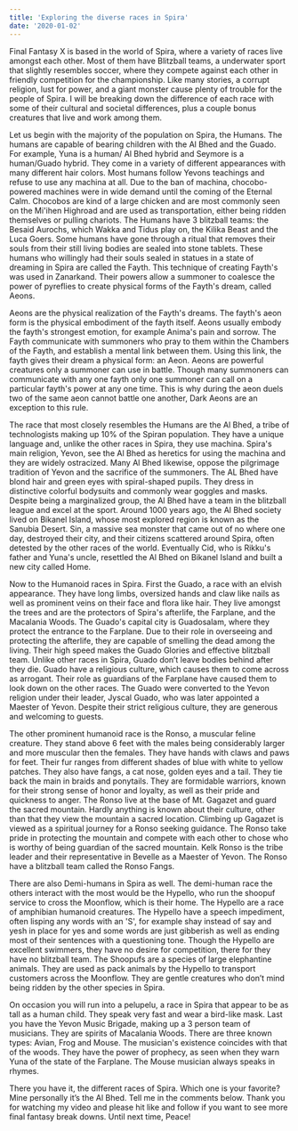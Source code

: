 ```yaml
---
title: 'Exploring the diverse races in Spira'
date: '2020-01-02'
---
```


Final Fantasy X is based in the world of Spira, where a variety of races live amongst each other.
Most of them have Blitzball teams, a underwater sport that slightly resembles soccer, where they compete against each other in friendly competition for the championship.
Like many stories, a corrupt religion, lust for power, and a giant monster cause plenty of trouble for the people of Spira.
I will be breaking down the difference of each race with some of their cultural and societal differences, plus a couple bonus creatures that live and work among them.

Let us begin with the majority of the population on Spira, the Humans. The humans are capable of bearing children with the Al Bhed and the Guado. For example, Yuna is a human/ Al Bhed hybrid and Seymore is a human/Guado hybrid. They come in a variety of different appearances with many different hair colors. Most humans follow Yevons teachings and refuse to use any machina at all. Due to the ban of machina, chocobo-powered machines were in wide demand until the coming of the Eternal Calm. Chocobos are kind of a large chicken and are most commonly seen on the Mi'ihen Highroad and are used as transportation, either being ridden themselves or pulling chariots. The Humans have 3 blitzball teams: the Besaid Aurochs, which Wakka and Tidus play on, the Kilika Beast and the Luca Goers. Some humans have gone through a ritual that removes their souls from their still living bodies are sealed into stone tablets. These humans who willingly had their souls sealed in statues in a state of dreaming in Spira are called the Fayth. This technique of creating Fayth's was used in Zanarkand. Their powers allow a summoner to coalesce the power of pyreflies to create physical forms of the Fayth's dream, called Aeons.

Aeons are the physical realization of the Fayth's dreams. The fayth's aeon form is the physical embodiment of the fayth itself. Aeons usually embody the fayth's strongest emotion, for example Anima's pain and sorrow. The Fayth communicate with summoners who pray to them within the Chambers of the Fayth, and establish a mental link between them. Using this link, the fayth gives their dream a physical form: an Aeon. Aeons are powerful creatures only a summoner can use in battle. Though many summoners can communicate with any one fayth only one summoner can call on a particular fayth's power at any one time. This is why during the aeon duels two of the same aeon cannot battle one another, Dark Aeons are an exception to this rule. 

The race that most closely resembles the Humans are the Al Bhed, a tribe of technologists making up 10% of the Spiran population. They have a unique language and, unlike the other races in Spira, they use machina. Spira's main religion, Yevon, see the Al Bhed as heretics for using the machina and they are widely ostracized. Many Al Bhed likewise, oppose the pilgrimage tradition of Yevon and the sacrifice of the summoners. The AL Bhed have blond hair and green eyes with spiral-shaped pupils. They dress in distinctive colorful bodysuits and commonly wear goggles and masks. Despite being a marginalized group, the Al Bhed have a team in the blitzball league and excel at the sport. Around 1000 years ago, the Al Bhed society lived on Bikanel Island, whose most explored region is known as the Sanubia Desert. Sin, a massive sea monster that came out of no where one day, destroyed their city, and their citizens scattered around Spira, often detested by the other races of the world.  Eventually Cid, who is Rikku's father and Yuna's uncle, resettled the Al Bhed on Bikanel Island and built a new city called Home.

Now to the Humanoid races in Spira. First the Guado, a race with an elvish appearance. They have long limbs, oversized hands and claw like nails as well as prominent veins on their face and flora like hair. They live amongst the trees and are the protectors of Spira's afterlife, the Farplane, and the Macalania Woods. The Guado's capital city is Guadosalam, where they protect the entrance to the Farplane. Due to their role in overseeing and protecting the afterlife, they are capable of  smelling the dead among the living. Their high speed makes the Guado Glories and effective blitzball team. Unlike other races in Spira, Guado don’t leave bodies behind after they die. Guado have a religious culture, which causes them to come across as arrogant. Their role as guardians of the Farplane have caused them to look down on the other races. The Guado were converted to the Yevon religion under their leader, Jyscal Guado, who was later appointed a Maester of Yevon. Despite their strict religious culture, they are generous and welcoming to guests.

The other prominent humanoid  race is the Ronso, a muscular feline creature. They stand above 6 feet with the males being considerably larger and more muscular then the females. They have hands with claws and paws for feet. Their fur ranges from different shades of blue with white to yellow patches. They also have fangs, a cat nose, golden eyes and a tail. They tie back the main in braids and ponytails. They are formidable warriors, known for their strong sense of honor and loyalty, as well as their pride and quickness to anger. The Ronso live at the base of Mt. Gagazet and guard the sacred mountain. Hardly anything is known about their culture, other than that they view the mountain a sacred location. Climbing up Gagazet is viewed as a spiritual journey for a Ronso seeking guidance. The Ronso take pride in protecting the mountain and compete with each other to chose who is worthy of being guardian of the sacred mountain. Kelk Ronso is the tribe leader and their representative in Bevelle as a Maester of Yevon. The Ronso have a blitzball team called the Ronso Fangs.

There are also Demi-humans in Spira as well. The demi-human race the others interact with the most would be the Hypello, who run the shoopuf service to cross the Moonflow, which is their home. The Hypello are a race of amphibian humanoid creatures. The Hypello have a speech impediment, often lisping any words with an 'S', for example shay instead of say and yesh in place for yes and some words are just gibberish as well as ending most of their sentences with a questioning tone. Though the Hypello are excellent swimmers, they have no desire for competition, there for they have no blitzball team. The Shoopufs are a species of large elephantine animals. They are used as pack animals by the Hypello to transport customers across the Moonflow. They are gentle creatures who don’t mind being ridden by the other species in Spira.

On occasion you will run into a pelupelu, a race in Spira that appear to be as tall as a human child. They speak very fast and wear a bird-like mask. Last you have the Yevon Music Brigade, making up a 3 person team of musicians. They are spirits of Macalania Woods. There are three known types: Avian, Frog and Mouse. The musician's existence coincides with that of the woods. They have the power of prophecy, as seen when they warn Yuna of the state of the Farplane. The Mouse musician always speaks in rhymes.


There you have it, the different races of Spira. Which one is your favorite? Mine personally it’s the Al Bhed. Tell me in the comments below. Thank you for watching my video and please hit like and follow if you want to see more final fantasy break downs. Until next time, Peace!